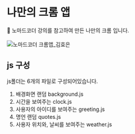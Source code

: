 # 나만의 크롬 앱
:seedling: 노마드코더 강의를 참고하여 만든 나만의 크롬 입니다.
<br>
<br>
![노마드코더 크롬앱_김효은](https://user-images.githubusercontent.com/89337508/174262908-5e6f4b3e-2849-4a23-a904-75e103e15dd9.png)
<br>
## js 구성
js폴더는 6개의 파일로 구성되어있습니다.
1) 배경화면 랜덤 background.js
2) 시간을 보여주는 clock.js
3) 사용자의 아이디를 보여주는 greeting.js
4) 명언 랜덤 quotes.js
5) 사용자 위치와, 날씨를 보여주는 weather.js

